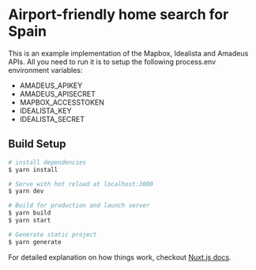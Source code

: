 # Airport-friendly home search for Spain

This is an example implementation of the Mapbox, Idealista and Amadeus APIs. All you need to run it is to setup the following process.env environment variables:

- AMADEUS_APIKEY
- AMADEUS_APISECRET
- MAPBOX_ACCESSTOKEN
- IDEALISTA_KEY
- IDEALISTA_SECRET

## Build Setup

```bash
# install dependencies
$ yarn install

# Serve with hot reload at localhost:3000
$ yarn dev

# Build for production and launch server
$ yarn build
$ yarn start

# Generate static project
$ yarn generate
```

For detailed explanation on how things work, checkout [Nuxt.js docs](https://nuxtjs.org).
